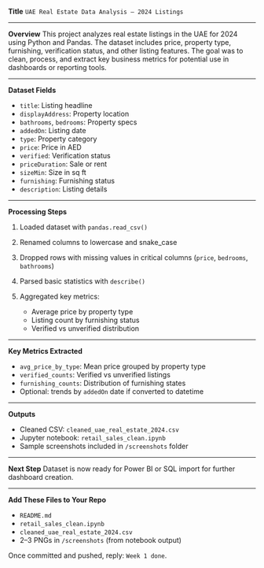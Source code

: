 **Title**
`UAE Real Estate Data Analysis – 2024 Listings`

---

**Overview**
This project analyzes real estate listings in the UAE for 2024 using Python and Pandas. The dataset includes price, property type, furnishing, verification status, and other listing features. The goal was to clean, process, and extract key business metrics for potential use in dashboards or reporting tools.

---

**Dataset Fields**

* `title`: Listing headline
* `displayAddress`: Property location
* `bathrooms`, `bedrooms`: Property specs
* `addedOn`: Listing date
* `type`: Property category
* `price`: Price in AED
* `verified`: Verification status
* `priceDuration`: Sale or rent
* `sizeMin`: Size in sq ft
* `furnishing`: Furnishing status
* `description`: Listing details

---

**Processing Steps**

1. Loaded dataset with `pandas.read_csv()`
2. Renamed columns to lowercase and snake\_case
3. Dropped rows with missing values in critical columns (`price`, `bedrooms`, `bathrooms`)
4. Parsed basic statistics with `describe()`
5. Aggregated key metrics:

   * Average price by property type
   * Listing count by furnishing status
   * Verified vs unverified distribution

---

**Key Metrics Extracted**

* `avg_price_by_type`: Mean price grouped by property type
* `verified_counts`: Verified vs unverified listings
* `furnishing_counts`: Distribution of furnishing states
* Optional: trends by `addedOn` date if converted to datetime

---

**Outputs**

* Cleaned CSV: `cleaned_uae_real_estate_2024.csv`
* Jupyter notebook: `retail_sales_clean.ipynb`
* Sample screenshots included in `/screenshots` folder

---

**Next Step**
Dataset is now ready for Power BI or SQL import for further dashboard creation.

---

**Add These Files to Your Repo**

* `README.md`
* `retail_sales_clean.ipynb`
* `cleaned_uae_real_estate_2024.csv`
* 2–3 PNGs in `/screenshots` (from notebook output)

Once committed and pushed, reply: `Week 1 done`.
